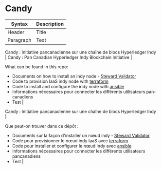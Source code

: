 # Candy
| Syntax | Description |
| ----------- | ----------- |
| Header | Title |
| Paragraph | Text |

Candy : Initiative pancanadienne sur une chaîne de blocs Hyperledger Indy | Candy : Pan Canadian Hyperledger Indy Blockchain Initiative |

What can be found in this repo:
- Documents on how to install an indy node - [Steward Validator](doc/NodeInstallation)
- Code to provision IaaS indy node with [terraform](terraform/)
- Code to install and configure the indy node with [ansible](ansible/indy_node)
- Informations nécessaires pour connecter les différents utilisateurs pan-canadiens
- Test |

Candy : Initiative pancanadienne sur une chaîne de blocs Hyperledger Indy |

Que peut-on trouver dans ce dépôt :
- Documents sur la façon d'installer un nœud indy - [Steward Validator](doc/NodeInstallation)
- Code pour provisionner le nœud indy IaaS avec [terraform](terraform/)
- Code pour installer et configurer le nœud indy avec [ansible](ansible/indy_node)
- Informations nécessaires pour connecter les différents utilisateurs pancanadiens
- Test |

